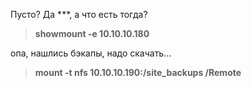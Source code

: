 Пусто? Да ***, а что есть тогда?

> **showmount -e 10.10.10.180**

опа, нашлись бэкапы, надо скачать…

> **mount -t nfs 10.10.10.190:/site_backups /Remote**
